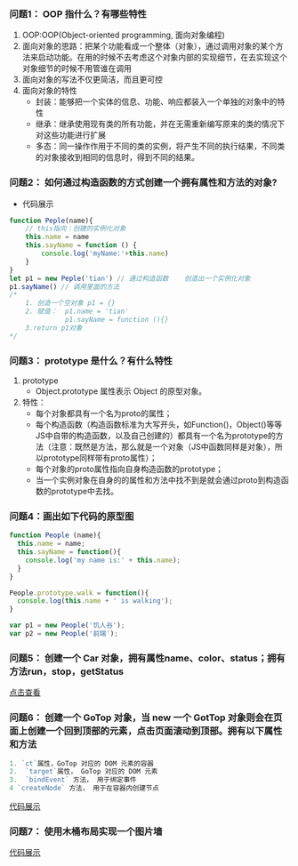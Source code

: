 
### 问题1： OOP 指什么？有哪些特性
1. OOP:OOP(Object-oriented programming, 面向对象编程)
2. 面向对象的思路：把某个功能看成一个整体（对象），通过调用对象的某个方法来启动功能。在用的时候不去考虑这个对象内部的实现细节，在去实现这个对象细节的时候不用管谁在调用
3. 面向对象的写法不仅更简洁，而且更可控
4. 面向对象的特性
    - 封装：能够把一个实体的信息、功能、响应都装入一个单独的对象中的特性
    - 继承：继承使用现有类的所有功能，并在无需重新编写原来的类的情况下对这些功能进行扩展
    - 多态：同一操作作用于不同的类的实例，将产生不同的执行结果，不同类的对象接收到相同的信息时，得到不同的结果。

### 问题2： 如何通过构造函数的方式创建一个拥有属性和方法的对象? 
- 代码展示

```javascript
function Peple(name){
    // this指向：创建的实例化对象
    this.name = name
    this.sayName = function () {
        console.log('myName:'+this.name)
    }
}
let p1 = new Peple('tian') // 通过构造函数    创造出一个实例化对象
p1.sayName() // 调用里面的方法
/*
    1. 创造一个空对象 p1 = {}
    2. 赋值：  p1.name = 'tian'
              p1.sayName = function (){}
    3.return p1对象
*/

```

### 问题3： prototype 是什么？有什么特性 
1. prototype
    - Object.prototype 属性表示 Object 的原型对象。
2. 特性：
    - 每个对象都具有一个名为proto的属性； 
    - 每个构造函数（构造函数标准为大写开头，如Function()，Object()等等JS中自带的构造函数，以及自己创建的）都具有一个名为prototype的方法（注意：既然是方法，那么就是一个对象（JS中函数同样是对象），所以prototype同样带有proto属性）； 
    - 每个对象的proto属性指向自身构造函数的prototype； 
    - 当一个实例对象在自身的的属性和方法中找不到是就会通过proto到构造函数的prototype中去找。

### 问题4：画出如下代码的原型图

```javascript
function People (name){
  this.name = name;
  this.sayName = function(){
    console.log('my name is:' + this.name);
  }
}

People.prototype.walk = function(){
  console.log(this.name + ' is walking');  
}

var p1 = new People('饥人谷');
var p2 = new People('前端');
```



### 问题5： 创建一个 Car 对象，拥有属性name、color、status；拥有方法run，stop，getStatus 
[点击查看](http://js.jirengu.com/cazuc/2/edit)

### 问题6： 创建一个 GoTop 对象，当 new 一个 GotTop 对象则会在页面上创建一个回到顶部的元素，点击页面滚动到顶部。拥有以下属性和方法

```javascript
1. `ct`属性，GoTop 对应的 DOM 元素的容器
2.  `target`属性， GoTop 对应的 DOM 元素
3.  `bindEvent` 方法， 用于绑定事件
4 `createNode` 方法， 用于在容器内创建节点
```

[代码展示](http://js.jirengu.com/sirub/3/edit)

### 问题7： 使用木桶布局实现一个图片墙
[代码展示](http://js.jirengu.com/puxen/3/edit?html)


